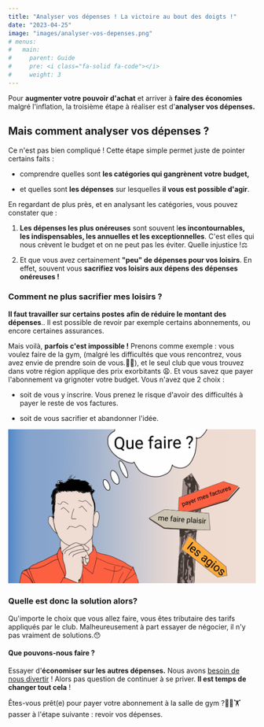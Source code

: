 ```yaml
---
title: "Analyser vos dépenses ! La victoire au bout des doigts !"
date: "2023-04-25"
image: "images/analyser-vos-depenses.png"
# menus:
#   main:
#     parent: Guide
#     pre: <i class="fa-solid fa-code"></i>
#     weight: 3
---
```


Pour **augmenter votre pouvoir d'achat** et arriver à **faire des économies** malgré l'inflation, la troisième étape à réaliser est d'**analyser vos dépenses.**

## Mais comment analyser vos dépenses ?

Ce n'est pas bien compliqué ! Cette étape simple permet juste de pointer certains faits :

- comprendre quelles sont **les catégories qui gangrènent votre budget,**

- et quelles sont **les dépenses** sur lesquelles **il vous est possible d'agir**.

En regardant de plus près, et en analysant les catégories, vous pouvez constater que :

1. **Les dépenses les plus onéreuses** sont souvent l**es incontournables, les indispensables, les annuelles et les exceptionnelles**. C'est elles qui nous crèvent le budget et on ne peut pas les éviter. Quelle injustice !⚖️

3. Et que vous avez certainement **"peu" de dépenses pour vos loisirs**. En effet, souvent vous **sacrifiez vos loisirs aux dépens des dépenses onéreuses !**

### Comment ne plus sacrifier mes loisirs ?

**Il faut travailler sur certains postes** **afin de réduire le montant des dépenses**.. Il est possible de revoir par exemple certains abonnements, ou encore certaines assurances.

Mais voilà, **parfois c'est impossible !** Prenons comme exemple : vous voulez faire de la gym, (malgré les difficultés que vous rencontrez, vous avez envie de prendre soin de vous.🤸‍♂️), et le seul club que vous trouvez dans votre région applique des prix exorbitants 😩. Et vous savez que payer l'abonnement va grignoter votre budget. Vous n'avez que 2 choix :

- soit de vous y inscrire. Vous prenez le risque d'avoir des difficultés à payer le reste de vos factures.

- soit de vous sacrifier et abandonner l'idée.

![un homme doit choisir. Analyser vos dépenses pour vous aider à faire des économies](images/analyser-vos-depenses-1-1024x637.png)

### Quelle est donc la solution alors?

Qu'importe le choix que vous allez faire, vous êtes tributaire des tarifs appliqués par le club. Malheureusement à part essayer de négocier, il n'y pas vraiment de solutions.😯

#### Que pouvons-nous faire ?

Essayer d'**économiser sur les autres dépenses.** Nous avons [besoin de nous divertir](https://www.latribune.fr/supplement/les-loisirs-des-francais-ces-secteurs-d-activites-qui-demeurent-dynamiques-958431.html "besoin de se divertir") ! Alors pas question de continuer à se priver. **Il est temps de changer tout cela** !

Êtes-vous prêt(e) pour payer votre abonnement à la salle de gym ?🤸‍♂️🏋️passer à l'étape suivante : revoir vos dépenses.
